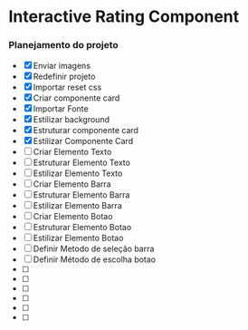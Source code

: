 # Interactive Rating Component 

### Planejamento do projeto 

- [x] Enviar imagens
- [x] Redefinir projeto
- [x] Importar reset css
- [x] Criar componente card 
- [x] Importar Fonte
- [x] Estilizar background
- [x] Estruturar componente card
- [x] Estilizar Componente Card
- [ ] Criar Elemento Texto
- [ ] Estruturar Elemento Texto
- [ ] Estilizar Elemento Texto
- [ ] Criar Elemento Barra
- [ ] Estruturar Elemento Barra
- [ ] Estilizar Elemento Barra
- [ ] Criar Elemento Botao
- [ ] Estruturar Elemento Botao
- [ ] Estilizar Elemento Botao
- [ ] Definir Metodo de seleção barra
- [ ] Definir Método de escolha botao
- [ ] 
- [ ] 
- [ ] 
- [ ] 
- [ ] 
- [ ] 
